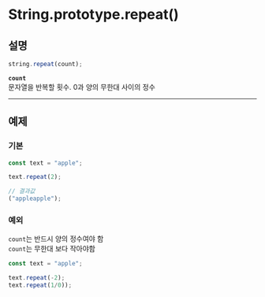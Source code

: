 # String.prototype.repeat()

## 설명

```javascript
string.repeat(count);
```

**`count`**  
문자열을 반복할 횟수. 0과 양의 무한대 사이의 정수

---

## 예제

### 기본

```javascript
const text = "apple";

text.repeat(2);

// 결과값
("appleapple");
```

### 예외

`count`는 반드시 양의 정수여야 함  
`count`는 무한대 보다 작아야함

```javascript
const text = "apple";

text.repeat(-2);
text.repeat(1/0));
```
